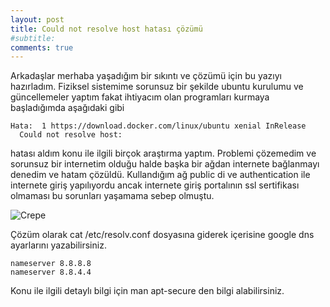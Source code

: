 ```yaml
---
layout: post
title: Could not resolve host hatası çözümü
#subtitle: 
comments: true
---
```


Arkadaşlar merhaba yaşadığım bir sıkıntı ve çözümü için bu yazıyı hazırladım.
Fiziksel sistemime sorunsuz bir şekilde ubuntu kurulumu ve güncellemeler yaptım fakat ihtiyacım olan programları kurmaya başladığımda aşağıdaki gibi
~~~
Hata:  1 https://download.docker.com/linux/ubuntu xenial InRelease             
  Could not resolve host:
~~~
hatası aldım konu ile ilgili birçok araştırma yaptım.
Problemi çözemedim ve sorunsuz bir internetim olduğu halde  başka bir ağdan internete bağlanmayı denedim ve hatam çözüldü.
Kullandığım ağ public di ve authentication ile internete giriş yapılıyordu ancak internete giriş portalının ssl sertifikası olmaması bu sorunları yaşamama sebep olmuştu.

![Crepe](https://hizliresim.com/anVLpB)

Çözüm olarak cat /etc/resolv.conf dosyasına giderek içerisine google dns ayarlarını yazabilirsiniz.

~~~
nameserver 8.8.8.8
nameserver 8.8.4.4
~~~

Konu ile ilgili detaylı bilgi için
man apt-secure den bilgi alabilirsiniz.
